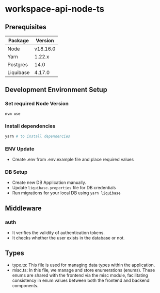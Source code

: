 # workspace-api-node-ts

## Prerequisites

| **Package** | **Version** |
| ----------- | ----------- |
| Node        | v18.16.0    |
| Yarn        | 1.22.x      |
| Postgres    | 14.0        |
| Liquibase   | 4.17.0      |

## Development Environment Setup

### Set required Node Version

```sh
nvm use
```

### Install dependencies

```sh
yarn # to install dependencies
```

### ENV Update

- Create .env from .env.example file and place required values

### DB Setup

- Create new DB Application manually.
- Update `liquibase.properties` file for DB credentials
- Run migrations for your local DB using `yarn liquibase`

## Middleware

### auth

- It verifies the validity of authentication tokens.
- It checks whether the user exists in the database or not.

## Types

- type.ts: This file is used for managing data types within the application.
- misc.ts: In this file, we manage and store enumerations (enums). These enums are shared with the frontend via the misc module, facilitating consistency in enum values between both the frontend and backend components.
